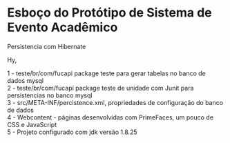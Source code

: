 # Esboço do Protótipo de Sistema de Evento Acadêmico
Persistencia com Hibernate


Hy,

1 - teste/br/com/fucapi package teste para gerar tabelas no banco de dados mysql <br/>
2 - teste/br/com/fucapi package teste de unidade com Junit para persistencias no banco mysql<br/>
3 - src/META-INF/percistence.xml, propriedades de configuração do  banco de dados <br/>
4 - Webcontent - páginas desenvolvidas com  PrimeFaces, um pouco de CSS e JavaScript <br/>
5 - Projeto configurado com jdk versão 1.8.25<br/>
